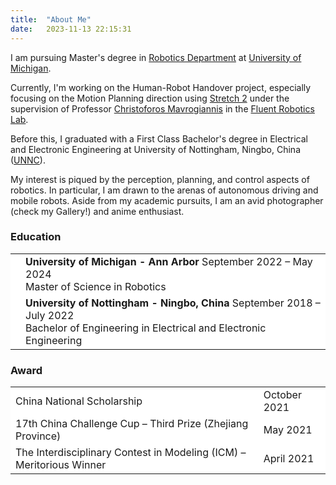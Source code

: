 ```yaml
---
title:  "About Me"
date:   2023-11-13 22:15:31
---
```

I am pursuing Master's degree in [Robotics Department][Robotics] at [University of Michigan][Umich]. 

Currently, I'm working on the Human-Robot Handover project, especially focusing on the Motion Planning direction using [Stretch 2][Stretch] under the supervision of Professor [Christoforos Mavrogiannis][Chris] in the [Fluent Robotics Lab][Lab].

Before this, I graduated with a First Class Bachelor's degree in Electrical and Electronic Engineering at University of Nottingham, Ningbo, China ([UNNC][UNNC]).

My interest is piqued by the perception, planning, and control aspects of robotics. In particular, I am drawn to the arenas of autonomous driving and mobile robots. Aside from my academic pursuits, I am an avid photographer (check my Gallery!) and anime enthusiast. 


### Education
<style>
  tr {
      background-color: #ffffff;  
  }
</style>

<table>
  <tbody>
    <tr>
      <td>
        <img scr="../images/Data/UM.png">
      </td>
      <td>
        <b> University of Michigan - Ann Arbor </b> September 2022 – May 2024
        <br> Master of Science in Robotics
      </td>
    </tr>
    <tr>
      <td>
        <img scr="../images/Data/UNNC.png">
      </td>
      <td>
        <b> University of Nottingham - Ningbo, China </b> September 2018 – July 2022
        <br> Bachelor of Engineering in Electrical and Electronic Engineering 
      </td>
    </tr>
  </tbody>
</table>


### Award
<table>
  <tbody>
    <tr>
      <td>
        China National Scholarship
      </td>
      <td>
        October 2021
      </td>
    </tr>
    <tr>
      <td>
        17th China Challenge Cup – Third Prize (Zhejiang Province)
      </td>
      <td>
        May 2021
      </td>
    </tr>
    <tr>
      <td>
        The Interdisciplinary Contest in Modeling (ICM) – Meritorious Winner
      </td>
      <td>
        April 2021
      </td>
    </tr>
  </tbody>
</table>

[Robotics]: https://robotics.umich.edu/
[Umich]: https://umich.edu/
[Stretch]: https://hello-robot.com/stretch-2
[Chris]: https://robotics.umich.edu/profile/christoforos-mavrogiannis/
[Lab]: https://fluentrobotics.com/
[UNNC]: https://www.nottingham.edu.cn/en/